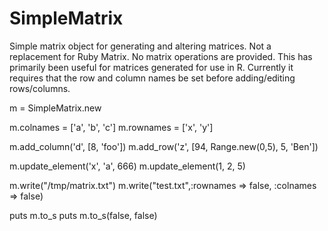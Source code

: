 SimpleMatrix
============

Simple matrix object for generating and altering matrices.  Not a replacement for Ruby Matrix.  No matrix operations are provided.
This has primarily been useful for matrices generated for use in R. Currently it requires that the row and column names be set before
adding/editing rows/columns.

m = SimpleMatrix.new

m.colnames = ['a', 'b', 'c']
m.rownames = ['x', 'y']

m.add_column('d', [8, 'foo'])
m.add_row('z', [94, Range.new(0,5), 5, 'Ben'])

m.update_element('x', 'a', 666)
m.update_element(1, 2, 5)

m.write("/tmp/matrix.txt")
m.write("test.txt",:rownames => false, :colnames => false)

puts m.to_s
puts m.to_s(false, false)
